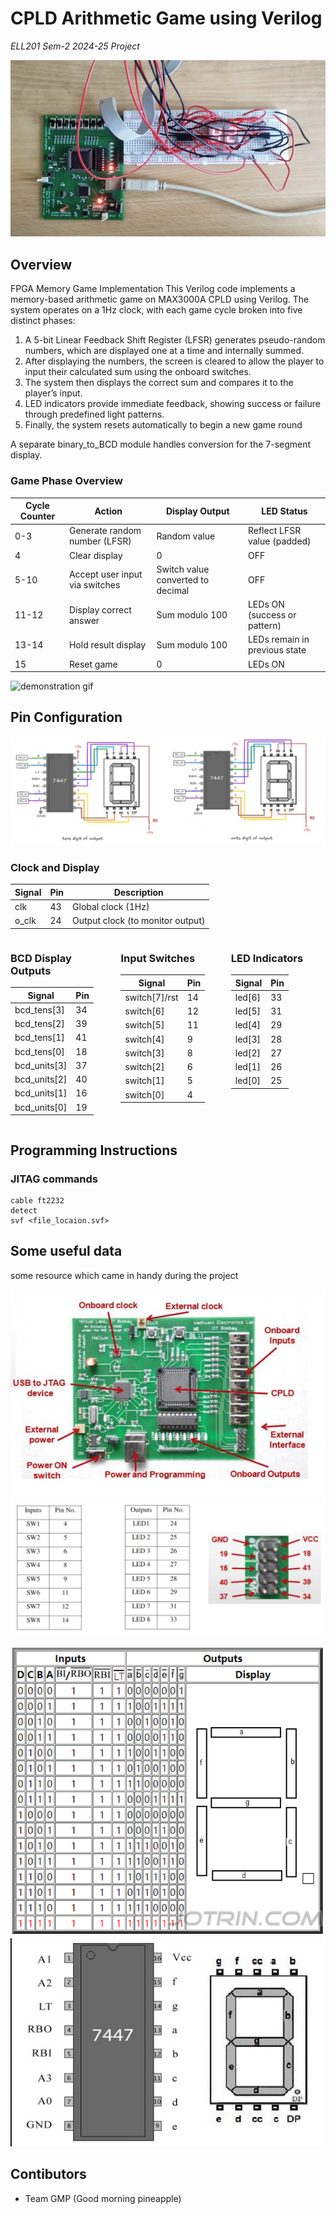 # CPLD Arithmetic Game using Verilog

*ELL201 Sem-2 2024-25 Project*

![](./images/ell201_proj_2.jpeg)

## Overview

FPGA Memory Game Implementation
This Verilog code implements a memory-based arithmetic game on MAX3000A CPLD using Verilog. The system operates on a 1Hz clock, with each game cycle broken into five distinct phases:

1. A 5-bit Linear Feedback Shift Register (LFSR) generates
pseudo-random numbers, which are displayed one at a
time and internally summed.
2. After displaying the numbers, the screen is cleared to
allow the player to input their calculated sum using the
onboard switches.
3. The system then displays the correct sum and compares
it to the player’s input.
4. LED indicators provide immediate feedback, showing
success or failure through predefined light patterns.
5. Finally, the system resets automatically to begin a new
game round

A separate binary_to_BCD module handles conversion for the 7-segment display.


### Game Phase Overview

| Cycle Counter | Action | Display Output | LED Status |
|---------------|--------|----------------|------------|
| 0-3 | Generate random number (LFSR) | Random value | Reflect LFSR value (padded) |
| 4 | Clear display | 0 | OFF |
| 5-10 | Accept user input via switches | Switch value converted to decimal | OFF |
| 11-12 | Display correct answer | Sum modulo 100 | LEDs ON (success or pattern) |
| 13-14 | Hold result display | Sum modulo 100 | LEDs remain in previous state |
| 15 | Reset game | 0 | LEDs ON |

![demonstration gif](./images/video28_gif.gif)


## Pin Configuration
![Circuit Diagram](./images/circuit_diagram.png)
### Clock and Display
| Signal | Pin | Description |
|--------|-----|-------------|
| clk    | 43  | Global clock (1Hz) |
| o_clk  | 24  | Output clock (to monitor output) |

<div style="display: flex; justify-content: space-between;">
   
  <div style="width: 30%;">
    <h3>BCD Display Outputs</h3>
    <table>
      <thead>
        <tr><th>Signal</th><th>Pin</th></tr>
      </thead>
      <tbody>
        <tr><td>bcd_tens[3]</td><td>34</td></tr>
        <tr><td>bcd_tens[2]</td><td>39</td></tr>
        <tr><td>bcd_tens[1]</td><td>41</td></tr>
        <tr><td>bcd_tens[0]</td><td>18</td></tr>
        <tr><td>bcd_units[3]</td><td>37</td></tr>
        <tr><td>bcd_units[2]</td><td>40</td></tr>
        <tr><td>bcd_units[1]</td><td>16</td></tr>
        <tr><td>bcd_units[0]</td><td>19</td></tr>
      </tbody>
    </table>
  </div>
  
  <div style="width: 30%;">
    <h3>Input Switches</h3>
    <table>
      <thead>
        <tr><th>Signal</th><th>Pin</th></tr>
      </thead>
      <tbody>
        <tr><td>switch[7]/rst</td><td>14</td></tr>
        <tr><td>switch[6]</td><td>12</td></tr>
        <tr><td>switch[5]</td><td>11</td></tr>
        <tr><td>switch[4]</td><td>9</td></tr>
        <tr><td>switch[3]</td><td>8</td></tr>
        <tr><td>switch[2]</td><td>6</td></tr>
        <tr><td>switch[1]</td><td>5</td></tr>
        <tr><td>switch[0]</td><td>4</td></tr>
      </tbody>
    </table>
  </div>

  <div style="width: 30%;">
    <h3>LED Indicators</h3>
  <table>
    <thead>
      <tr><th>Signal</th><th>Pin</th></tr>
    </thead>
    <tbody>
      <tr><td>led[6]</td><td>33</td></tr>
      <tr><td>led[5]</td><td>31</td></tr>
      <tr><td>led[4]</td><td>29</td></tr>
      <tr><td>led[3]</td><td>28</td></tr>
      <tr><td>led[2]</td><td>27</td></tr>
      <tr><td>led[1]</td><td>26</td></tr>
      <tr><td>led[0]</td><td>25</td></tr>
    </tbody>
  </table>
  </div>

</div>


## Programming Instructions

### JITAG commands
```
cable ft2232
detect
svf <file_locaion.svf>
```

## Some useful data
some resource which came in handy during the project

![MAX3000A CPLD](./images/max3000A.png)
![IO Mapping](./images/IO%20mapping.png)

![](./images/7447_to_display_mapp.png)
![](./images/7447%20x%207_seg_display.png)

## Contibutors
- Team GMP (Good morning pineapple)